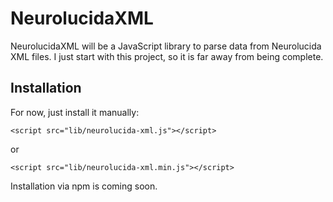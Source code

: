 # NeurolucidaXML

NeurolucidaXML will be a JavaScript library to parse data from Neurolucida XML files. I just start with this project, so it is far away from being complete.

## Installation

For now, just install it manually:
```
<script src="lib/neurolucida-xml.js"></script>
```
or
```
<script src="lib/neurolucida-xml.min.js"></script>
```

Installation via npm is coming soon.